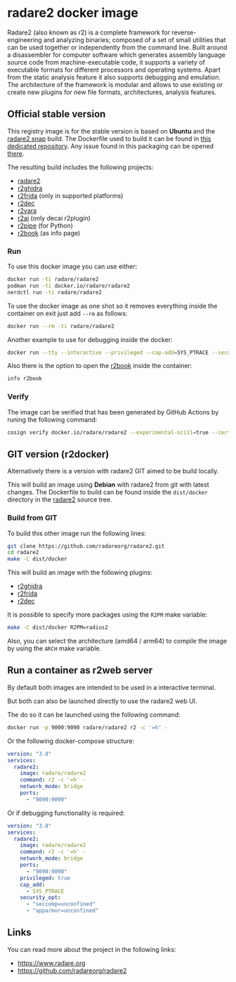 # radare2 docker image

Radare2 (also known as r2) is a complete framework for reverse-engineering
and analyzing binaries; composed of a set of small utilities that can be used
together or independently from the command line. Built around a disassembler
for computer software which generates assembly language source code from
machine-executable code, it supports a variety of executable formats for
different processors and operating systems. Apart from the static analysis
feature it also supports debugging and emulation. The architecture of the
framework is modular and allows to use existing or create new plugins for new
file formats, architectures, analysis features.

## Official stable version

This registry image is for the stable version is based on **Ubuntu** and the [radare2 snap](https://snapcraft.io/radare2) build.
The Dockerfile used to build it can be found in [this dedicated repository](https://github.com/radareorg/radare2-snap).
Any issue found in this packaging can be opened [there](https://github.com/radareorg/radare2-snap/issues).

The resulting build includes the following projects:

* [radare2](https://github.com/radareorg/radare2)
* [r2ghidra](https://github.com/radareorg/r2ghidra)
* [r2frida](https://github.com/nowsecure/r2frida) (only in supported platforms)
* [r2dec](https://github.com/wargio/r2dec-js)
* [r2yara](https://github.com/radareorg/r2yara)
* [r2ai](https://github.com/radareorg/r2ai) (only decai r2plugin)
* [r2pipe](https://pypi.org/project/r2pipe/) (for Python)
* [r2book](https://github.com/radareorg/radare2-book) (as info page)

### Run

To use this docker image you can use either:

```sh
docker run -ti radare/radare2
podman run -ti docker.io/radare/radare2
nerdctl run -ti radare/radare2
```

To use the docker image as one shot so it removes everything inside the container on exit just add `--rm` as follows:

```sh
docker run --rm -ti radare/radare2
```

Another example to use for debugging inside the docker:

```sh
docker run --tty --interactive --privileged --cap-add=SYS_PTRACE --security-opt seccomp=unconfined --security-opt apparmor=unconfined radare/radare2
```

Also there is the option to open the [r2book](https://book.rada.re/) inside the container:

```sh
info r2book
```

### Verify

The image can be verified that has been generated by GitHub Actions by runing the following command:

```sh
cosign verify docker.io/radare/radare2 --experimental-oci11=true --certificate-oidc-issuer=https://token.actions.githubusercontent.com --certificate-identity-regexp='https://github\.com/radareorg/radare2-snap/.*@refs/heads/main'
```

## GIT version (r2docker)

Alternatively there is a version with radare2 GIT aimed to be build locally.

This will build an image using **Debian** with radare2 from git with latest changes.
The Dockerfile to build can be found inside the `dist/docker` directory in the [radare2](https://github.com/radareorg/radare2) source tree.

### Build from GIT

To build this other image run the following lines:

```sh
git clone https://github.com/radareorg/radare2.git
cd radare2
make -C dist/docker
```

This will build an image with the following plugins:

* [r2ghidra](https://github.com/radareorg/r2ghidra)
* [r2frida](https://github.com/nowsecure/r2frida)
* [r2dec](https://github.com/wargio/r2dec-js)

It is possible to specify more packages using the `R2PM` make variable:

```sh
make -C dist/docker R2PM=radius2
```

Also, you can select the architecture (amd64 / arm64) to compile the image by using the `ARCH` make variable.

## Run a container as r2web server

By default both images are intended to be used in a interactive terminal.

But both can also be launched directly to use the radare2 web UI.

The do so it can be launched using the following command:

```sh
docker run -p 9090:9090 radare/radare2 r2 -c '=h' -
```

Or the following docker-compose structure:

```yaml
version: "3.8"
services:
  radare2:
    image: radare/radare2
    command: r2 -c '=h' -
    network_mode: bridge
    ports:
      - "9090:9090"
```

Or if debugging functionality is required:

```yaml
version: "3.8"
services:
  radare2:
    image: radare/radare2
    command: r2 -c '=h' -
    network_mode: bridge
    ports:
      - "9090:9090"
    privileged: true
    cap_add:
      - SYS_PTRACE
    security_opt:
      - "seccomp=unconfined"
      - "apparmor=unconfined"
```

## Links

You can read more about the project in the following links:

* <https://www.radare.org>
* <https://github.com/radareorg/radare2>
